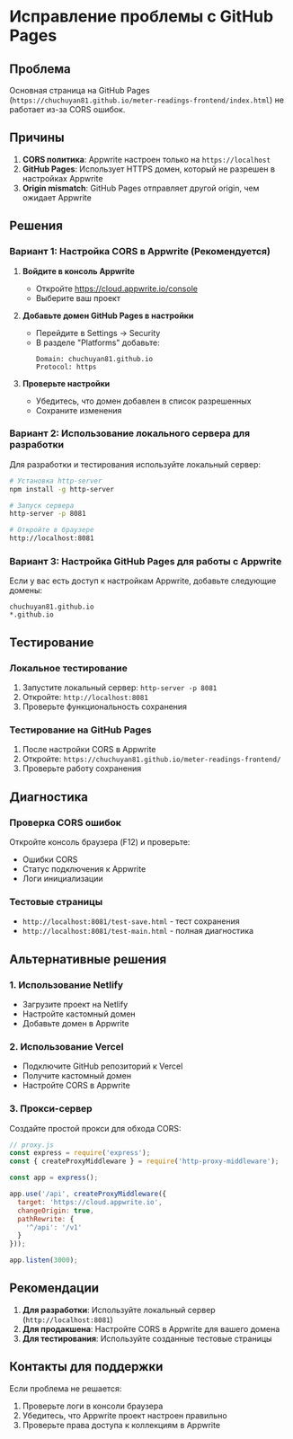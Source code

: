 # Исправление проблемы с GitHub Pages

## Проблема
Основная страница на GitHub Pages (`https://chuchuyan81.github.io/meter-readings-frontend/index.html`) не работает из-за CORS ошибок.

## Причины
1. **CORS политика**: Appwrite настроен только на `https://localhost`
2. **GitHub Pages**: Использует HTTPS домен, который не разрешен в настройках Appwrite
3. **Origin mismatch**: GitHub Pages отправляет другой origin, чем ожидает Appwrite

## Решения

### Вариант 1: Настройка CORS в Appwrite (Рекомендуется)

1. **Войдите в консоль Appwrite**
   - Откройте https://cloud.appwrite.io/console
   - Выберите ваш проект

2. **Добавьте домен GitHub Pages в настройки**
   - Перейдите в Settings → Security
   - В разделе "Platforms" добавьте:
     ```
     Domain: chuchuyan81.github.io
     Protocol: https
     ```

3. **Проверьте настройки**
   - Убедитесь, что домен добавлен в список разрешенных
   - Сохраните изменения

### Вариант 2: Использование локального сервера для разработки

Для разработки и тестирования используйте локальный сервер:

```bash
# Установка http-server
npm install -g http-server

# Запуск сервера
http-server -p 8081

# Откройте в браузере
http://localhost:8081
```

### Вариант 3: Настройка GitHub Pages для работы с Appwrite

Если у вас есть доступ к настройкам Appwrite, добавьте следующие домены:

```
chuchuyan81.github.io
*.github.io
```

## Тестирование

### Локальное тестирование
1. Запустите локальный сервер: `http-server -p 8081`
2. Откройте: `http://localhost:8081`
3. Проверьте функциональность сохранения

### Тестирование на GitHub Pages
1. После настройки CORS в Appwrite
2. Откройте: `https://chuchuyan81.github.io/meter-readings-frontend/`
3. Проверьте работу сохранения

## Диагностика

### Проверка CORS ошибок
Откройте консоль браузера (F12) и проверьте:
- Ошибки CORS
- Статус подключения к Appwrite
- Логи инициализации

### Тестовые страницы
- `http://localhost:8081/test-save.html` - тест сохранения
- `http://localhost:8081/test-main.html` - полная диагностика

## Альтернативные решения

### 1. Использование Netlify
- Загрузите проект на Netlify
- Настройте кастомный домен
- Добавьте домен в Appwrite

### 2. Использование Vercel
- Подключите GitHub репозиторий к Vercel
- Получите кастомный домен
- Настройте CORS в Appwrite

### 3. Прокси-сервер
Создайте простой прокси для обхода CORS:

```javascript
// proxy.js
const express = require('express');
const { createProxyMiddleware } = require('http-proxy-middleware');

const app = express();

app.use('/api', createProxyMiddleware({
  target: 'https://cloud.appwrite.io',
  changeOrigin: true,
  pathRewrite: {
    '^/api': '/v1'
  }
}));

app.listen(3000);
```

## Рекомендации

1. **Для разработки**: Используйте локальный сервер (`http://localhost:8081`)
2. **Для продакшена**: Настройте CORS в Appwrite для вашего домена
3. **Для тестирования**: Используйте созданные тестовые страницы

## Контакты для поддержки

Если проблема не решается:
1. Проверьте логи в консоли браузера
2. Убедитесь, что Appwrite проект настроен правильно
3. Проверьте права доступа к коллекциям в Appwrite 